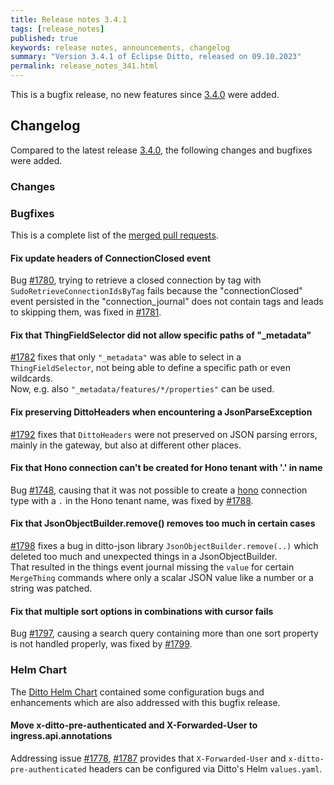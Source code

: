```yaml
---
title: Release notes 3.4.1
tags: [release_notes]
published: true
keywords: release notes, announcements, changelog
summary: "Version 3.4.1 of Eclipse Ditto, released on 09.10.2023"
permalink: release_notes_341.html
---
```


This is a bugfix release, no new features since [3.4.0](release_notes_340.html) were added.

## Changelog

Compared to the latest release [3.4.0](release_notes_340.html), the following changes and bugfixes were added.

### Changes


### Bugfixes

This is a complete list of the
[merged pull requests](https://github.com/eclipse-ditto/ditto/pulls?q=is%3Apr+milestone%3A3.4.1).

#### Fix update headers of ConnectionClosed event

Bug [#1780](https://github.com/eclipse-ditto/ditto/issues/1780), trying to retrieve a closed connection by tag with 
`SudoRetrieveConnectionIdsByTag` fails because the "connectionClosed" event persisted in the "connection_journal" 
does not contain tags and leads to skipping them,
was fixed in [#1781](https://github.com/eclipse-ditto/ditto/pull/1781).

#### Fix that ThingFieldSelector did not allow specific paths of "_metadata"

[#1782](https://github.com/eclipse-ditto/ditto/pull/1782) fixes that only `"_metadata"` was able to select in a 
`ThingFieldSelector`, not being able to define a specific path or even wildcards.  
Now, e.g. also `"_metadata/features/*/properties"` can be used.

#### Fix preserving DittoHeaders when encountering a JsonParseException

[#1792](https://github.com/eclipse-ditto/ditto/pull/1792) fixes that `DittoHeaders` were not preserved on JSON parsing
errors, mainly in the gateway, but also at different other places.

#### Fix that Hono connection can't be created for Hono tenant with '.' in name

Bug [#1748](https://github.com/eclipse-ditto/ditto/issues/1748), causing that it was not possible to create a
[hono](connectivity-protocol-bindings-hono.html) connection type with a `.` in the Hono tenant name, was fixed by 
[#1788](https://github.com/eclipse-ditto/ditto/pull/1788).

#### Fix that JsonObjectBuilder.remove() removes too much in certain cases

[#1798](https://github.com/eclipse-ditto/ditto/pull/1798) fixes a bug in ditto-json library `JsonObjectBuilder.remove(..)` 
which deleted too much and unexpected things in a JsonObjectBuilder.  
That resulted in the things event journal missing the `value` for certain `MergeThing` commands where only a scalar JSON
value like a number or a string was patched.

#### Fix that multiple sort options in combinations with cursor fails

Bug [#1797](https://github.com/eclipse-ditto/ditto/issues/1797), causing a search query containing more than one sort 
property is not handled properly, was fixed by [#1799](https://github.com/eclipse-ditto/ditto/pull/1799).


### Helm Chart

The [Ditto Helm Chart](https://github.com/eclipse-ditto/ditto/tree/master/deployment/helm) contained some configuration 
bugs and enhancements which are also addressed with this bugfix release.

#### Move x-ditto-pre-authenticated and X-Forwarded-User to ingress.api.annotations

Addressing issue [#1778](https://github.com/eclipse-ditto/ditto/issues/1778),  [#1787](https://github.com/eclipse-ditto/ditto/pull/1787)
provides that `X-Forwarded-User` and `x-ditto-pre-authenticated` headers can be configured via Ditto's Helm `values.yaml`.
